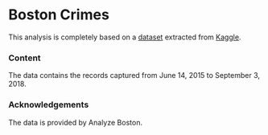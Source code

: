 # Boston Crimes

This analysis is completely based on a [dataset](https://www.kaggle.com/AnalyzeBoston/crimes-in-boston) extracted from [Kaggle](https://www.kaggle.com/).

### Content
The data contains the records captured from June 14, 2015 to September 3, 2018.

### Acknowledgements
The data is provided by Analyze Boston.







